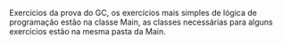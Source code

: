 Exercicios da prova do GC, os exercícios mais simples de lógica de programação estão na classe Main, as classes necessárias para alguns exercícios estão na mesma pasta da Main.
